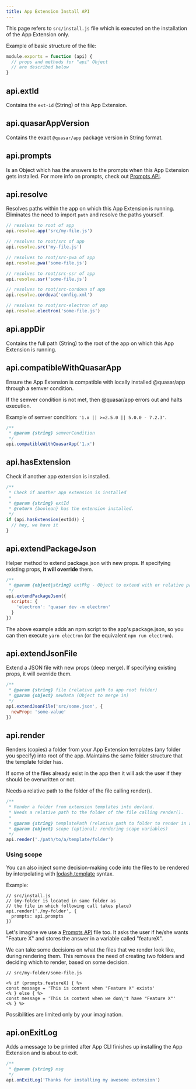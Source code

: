 ```yaml
---
title: App Extension Install API
---
```


This page refers to `src/install.js` file which is executed on the installation of the App Extension only.

Example of basic structure of the file:

```js
module.exports = function (api) {
  // props and methods for "api" Object
  // are described below
}
```

## api.extId
Contains the `ext-id` (String) of this App Extension.

## api.quasarAppVersion
Contains the exact `@quasar/app` package version in String format.

## api.prompts
Is an Object which has the answers to the prompts when this App Extension gets installed. For more info on prompts, check out [Prompts API](/app-extensions/development-guide/prompts).

## api.resolve
Resolves paths within the app on which this App Extension is running. Eliminates the need to import `path` and resolve the paths yourself.

```js
// resolves to root of app
api.resolve.app('src/my-file.js')

// resolves to root/src of app
api.resolve.src('my-file.js')

// resolves to root/src-pwa of app
api.resolve.pwa('some-file.js')

// resolves to root/src-ssr of app
api.resolve.ssr('some-file.js')

// resolves to root/src-cordova of app
api.resolve.cordova('config.xml')

// resolves to root/src-electron of app
api.resolve.electron('some-file.js')
```

## api.appDir
Contains the full path (String) to the root of the app on which this App Extension is running.

## api.compatibleWithQuasarApp
Ensure the App Extension is compatible with locally installed @quasar/app through a semver condition.

If the semver condition is not met, then @quasar/app errors out and halts execution.

Example of semver condition: `'1.x || >=2.5.0 || 5.0.0 - 7.2.3'`.

```js
/**
 * @param {string} semverCondition
 */
api.compatibleWithQuasarApp('1.x')
```

## api.hasExtension
Check if another app extension is installed.

```js
/**
 * Check if another app extension is installed
 *
 * @param {string} extId
 * @return {boolean} has the extension installed.
 */
if (api.hasExtension(extId)) {
  // hey, we have it
}
```

## api.extendPackageJson
Helper method to extend package.json with new props. If specifying existing props, **it will override** them.

```js
/**
 * @param {object|string} extPkg - Object to extend with or relative path to a JSON file
 */
api.extendPackageJson({
  scripts: {
    'electron': 'quasar dev -m electron'
  }
})
```

The above example adds an npm script to the app's package.json, so you can then execute `yarn electron` (or the equivalent `npm run electron`).

## api.extendJsonFile
Extend a JSON file with new props (deep merge). If specifying existing props, it will override them.

```js
/**
 * @param {string} file (relative path to app root folder)
 * @param {object} newData (Object to merge in)
 */
api.extendJsonFile('src/some.json', {
  newProp: 'some-value'
})
```

## api.render
Renders (copies) a folder from your App Extension templates (any folder you specify) into root of the app. Maintains the same folder structure that the template folder has.

If some of the files already exist in the app then it will ask the user if they should be overwritten or not.

Needs a relative path to the folder of the file calling render().

```js
/**
 * Render a folder from extension templates into devland.
 * Needs a relative path to the folder of the file calling render().
 *
 * @param {string} templatePath (relative path to folder to render in app)
 * @param {object} scope (optional; rendering scope variables)
 */
api.render('./path/to/a/template/folder')
```

### Using scope
You can also inject some decision-making code into the files to be rendered by interpolating with [lodash.template](https://www.npmjs.com/package/lodash.template) syntax.

Example:

```
// src/install.js
// (my-folder is located in same folder as
// the file in which following call takes place)
api.render('./my-folder', {
  prompts: api.prompts
})
```

Let's imagine we use a [Prompts API](/app-extensions/development-guide/prompts-api) file too. It asks the user if he/she wants "Feature X" and stores the answer in a variable called "featureX".

We can take some decisions on what the files that we render look like, during rendering them. This removes the need of creating two folders and deciding which to render, based on some decision.

```
// src/my-folder/some-file.js

<% if (prompts.featureX) { %>
const message = 'This is content when "Feature X" exists'
<% } else { %>
const message = 'This is content when we don\'t have "Feature X"'
<% } %>
```

Possibilities are limited only by your imagination.

## api.onExitLog
Adds a message to be printed after App CLI finishes up installing the App Extension and is about to exit.

```js
/**
 * @param {string} msg
 */
api.onExitLog('Thanks for installing my awesome extension')
```
